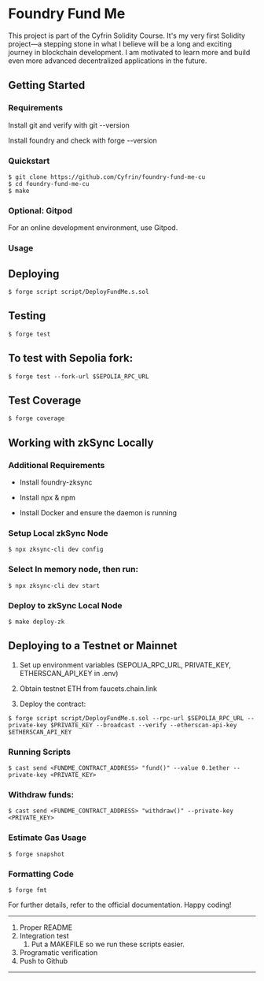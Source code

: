 # Foundry Fund Me

This project is part of the Cyfrin Solidity Course.
It's my very first Solidity project—a stepping stone in what I believe will be a long and exciting journey in blockchain development. I am motivated to learn more and build even more advanced decentralized applications in the future.

## Getting Started

### Requirements

Install git and verify with git --version

Install foundry and check with forge --version

### Quickstart
```shell
$ git clone https://github.com/Cyfrin/foundry-fund-me-cu
$ cd foundry-fund-me-cu
$ make
```
### Optional: Gitpod

For an online development environment, use Gitpod.

### Usage

## Deploying
```shell
$ forge script script/DeployFundMe.s.sol
```
## Testing
```shell
$ forge test
```
## To test with Sepolia fork:
```shell
$ forge test --fork-url $SEPOLIA_RPC_URL
```
## Test Coverage
```shell
$ forge coverage
```
## Working with zkSync Locally

### Additional Requirements

* Install foundry-zksync

* Install npx & npm

* Install Docker and ensure the daemon is running

### Setup Local zkSync Node
```shell
$ npx zksync-cli dev config
```
### Select In memory node, then run:
```shell
$ npx zksync-cli dev start
```
### Deploy to zkSync Local Node
```shell
$ make deploy-zk
```
## Deploying to a Testnet or Mainnet

1. Set up environment variables (SEPOLIA_RPC_URL, PRIVATE_KEY, ETHERSCAN_API_KEY in .env)

2. Obtain testnet ETH from faucets.chain.link

3. Deploy the contract:

```shell
$ forge script script/DeployFundMe.s.sol --rpc-url $SEPOLIA_RPC_URL --private-key $PRIVATE_KEY --broadcast --verify --etherscan-api-key $ETHERSCAN_API_KEY
```
### Running Scripts
```shell
$ cast send <FUNDME_CONTRACT_ADDRESS> "fund()" --value 0.1ether --private-key <PRIVATE_KEY>
```
### Withdraw funds:
```shell
$ cast send <FUNDME_CONTRACT_ADDRESS> "withdraw()" --private-key <PRIVATE_KEY>
```
### Estimate Gas Usage
```shell
$ forge snapshot
```
### Formatting Code

```shell
$ forge fmt
```

For further details, refer to the official documentation. Happy coding!

______________________

1. Proper README
2. Integration test
    1. Put a MAKEFILE so we run these scripts easier.
3. Programatic verification
4. Push to Github

_______________________